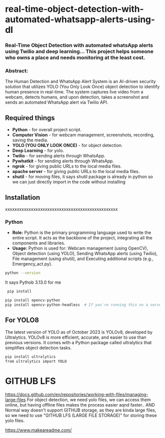 # real-time-object-detection-with-automated-whatsapp-alerts-using-dl

### Real-Time Object Detection with automated whatsApp alerts using Twilio and deep learning... This project helps someone who owns a place and needs monitoring at the least cost.

### Abstract:
The Human Detection and WhatsApp Alert System is an AI-driven security solution that utilizes YOLO (You Only Look Once) object detection to identify human presence in real-time. The system captures live video from a webcam, detects humans, and upon detection, takes a screenshot and sends an automated WhatsApp alert via Twilio API.

## Required things
* **Python** - for overall project script.
* **Computer Vision** - for webcam management, screenshots, recording, saving the media.
* **YOLO (YOU ONLY LOOK ONCE)** - for object detection.
* **Deep Learning** - for yolo.
* **Twilio** - for sending alerts through WhatsApp.
* **Pywhatkit** - for sending alerts through WhatsApp.
* **ngrok** - for giving public URLs to the local media files.
* **apache server** - for giving public URLs to the local media files.
* **shutil** - for moving files, it says shutil  package is already in python so we can just directly import in the code without installing


## Installation

xxxxxxxxxxxxxxxxxxxxxxxxxxxxxxxxxxxxxxxxxxxxxxxx

### Python
* **Role:** Python is the primary programming language used to write the entire script. It acts as the backbone of the project, integrating all the components and libraries.
* **Usage:** Python is used for:
      Webcam management (using OpenCV),
      Object detection (using YOLO),
      Sending WhatsApp alerts (using Twilio),
      File management (using shutil), and
      Executing additional scripts (e.g., Emergency_act.py).

```bash
python --version
```
It says Pythob 3.13.0 for me
```bash
 pip install 
```
```bash
pip install opencv-python
pip install opencv-python-headless  # If you're running this on a server without a GUI
```

## For YOLO8
The latest version of YOLO as of October 2023 is YOLOv8, developed by Ultralytics. YOLOv8 is more efficient, accurate, and easier to use than previous versions. It comes with a Python package called ultralytics that simplifies object detection tasks.
```bash
pip install ultralytics
from ultralytics import YOLO
```



# GITHUB LFS
https://docs.github.com/en/repositories/working-with-files/managing-large-files
For object detection, we need yolo files, we can access them online, but having offline files makes the process easier aqnd faster.. AND Normal way doesn't support GITHUB storage, as they are kinda large files, so we need to use "GITHUB LFS (LARGE FILE STORAGE)" for storing these yolo files.




https://www.makeareadme.com/
